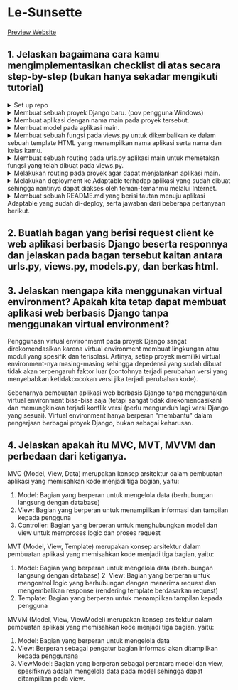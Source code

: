 # Le-Sunsette
[Preview Website]()

## 1. Jelaskan bagaimana cara kamu mengimplementasikan checklist di atas secara step-by-step (bukan hanya sekadar mengikuti tutorial) 
<details>
  <summary>Set up repo</summary>

  1) Buat repository Github bernama `le-sunsette` dengan visibilitas public dan pilih penambahan file Readme.md
  2) Buat file bernama `.gitignore` yang berisi:
     ```python
     # Django
     *.log
     *.pot
     *.pyc
     __pycache__
     db.sqlite3
     media
     
     # Backup files
     *.bak 
    
     # If you are using PyCharm
     # User-specific stuff
     .idea/**/workspace.xml
     .idea/**/tasks.xml
     .idea/**/usage.statistics.xml
     .idea/**/dictionaries
     .idea/**/shelf
     
     # AWS User-specific
     .idea/**/aws.xml
    
     # Generated files
     .idea/**/contentModel.xml
    
     # Sensitive or high-churn files
     .idea/**/dataSources/
     .idea/**/dataSources.ids
     .idea/**/dataSources.local.xml
     .idea/**/sqlDataSources.xml
     .idea/**/dynamic.xml
     .idea/**/uiDesigner.xml
     .idea/**/dbnavigator.xml
     
     # Gradle
     .idea/**/gradle.xml
     .idea/**/libraries
    
     # File-based project format
     *.iws
    
     # IntelliJ
     out/
    
     # JIRA plugin
     atlassian-ide-plugin.xml
    
     # Python
     *.py[cod] 
     *$py.class 
    
     # Distribution / packaging 
     .Python build/ 
     develop-eggs/ 
     dist/ 
     downloads/ 
     eggs/ 
     .eggs/ 
     lib/ 
     lib64/ 
     parts/ 
     sdist/ 
     var/ 
     wheels/ 
     *.egg-info/ 
     .installed.cfg 
     *.egg 
     *.manifest 
     *.spec 
    
     # Installer logs 
     pip-log.txt 
     pip-delete-this-directory.txt 
     
     # Unit test / coverage reports 
     htmlcov/ 
     .tox/ 
     .coverage 
     .coverage.* 
     .cache 
     .pytest_cache/ 
     nosetests.xml 
     coverage.xml 
     *.cover 
     .hypothesis/ 
     
     # Jupyter Notebook 
     .ipynb_checkpoints 
    
     # pyenv 
     .python-version 
    
     # celery 
     celerybeat-schedule.* 
    
     # SageMath parsed files 
     *.sage.py 
    
     # Environments 
     .env 
     .venv 
     env/ 
     venv/ 
     ENV/ 
     env.bak/ 
     venv.bak/ 
    
     # mkdocs documentation 
     /site 
    
     # mypy 
     .mypy_cache/ 
    
     # Sublime Text
     *.tmlanguage.cache 
     *.tmPreferences.cache 
     *.stTheme.cache 
     *.sublime-workspace 
     *.sublime-project 
    
     # sftp configuration file 
     sftp-config.json 
    
     # Package control specific files Package 
     Control.last-run 
     Control.ca-list 
     Control.ca-bundle 
     Control.system-ca-bundle 
     GitHub.sublime-settings 
    
     # Visual Studio Code
     .vscode/* 
     !.vscode/settings.json 
     !.vscode/tasks.json 
     !.vscode/launch.json 
     !.vscode/extensions.json 
     .history
     ```
  3) Lakukan command `git clone` dengan url repository tersebut, pastikan sudah berada di direktori lokal yang diinginkan
  
</details>

<details>
  <summary>Membuat sebuah proyek Django baru. (pov pengguna Windows)</summary>
  1) Masuk ke dalam direktori yang sudah di-clone

  2) Di dalam direktori tersebut, buka command prompt dan buat virtual environemnt baru dengan menjalankan:
     ```
     python -m venv env
     ```
  3) Aktifkan virtual environtment
     ```
     env\Scripts\activate.bat
     ```
  4) Virtual environment berhasil diaktifkan ditandai dengan `(env)` pada bagian awal input command line. Pastikan virtual environment tetap berjalan.
  5) Di direktori yang sama, buat berkas `requirements.txt` yang berisi:
     ```
     django
     gunicorn
     whitenoise
     psycopg2-binary
     requests
     urllib3
     ```
  6) Unduh depedencies dengan menjalankan kode di command prompt
     ```
     pip install -r requirements.txt
     ```
  7) Pada direktori yang sama, buat direktori project Django bernama `le_sunsette` dengan menjalankan perintah (pastikan terdapat `.` pada akhir kode):
     ```
     django-admin startproject le_sunsette .
     ```
  8) Untuk keperluan deployment, tambahkan `"*"` untuk variabel `ALLOWED_HOSTS` pada file `settings.py`, seperti:
     ```python
     ...
     ALLOWED_HOSTS = ["*"]
     ...
     ```
  9) Jalankan server Django dengan perintah:
     ```
     python manage.py runserver
     ```
</details>

<details>
  <summary>Membuat aplikasi dengan nama main pada proyek tersebut.</summary>
  
  1) Buat direktori `main` untuk membuat aplikasi baru dengan menjalankan:
     ```
     python manage.py startapp main
     ```
  2) Tambahkan `'main'` untuk variabel `INSTALLED_APPS` pada file `settings.py`, seperti:
     ```python
     INSTALLED_APPS = [
       ...,
       'main',
       ...
     ]
     ```
  3) Buat direktori `templates` di dalam direktor `main`
  4) Buat berkas `main.html` di dalam direktor `templates` yang isinya disesuaikan dengan tampilan yang ingin dilihat client (bagian ini nantinya akan diubah pada tahap selanjutnya)
</details>

<details>
  <summary>Membuat model pada aplikasi main.</summary>
  
  1) Buka berkas `models.py` pada direktori `main` dan isi dengan kode:
     ```python
     from django.db import models

     class Item(models.Model):
       name = models.CharField(max_length=255)
       amount = models.IntegerField()
       description = models.TextField()
       price = models.IntegerField()
       type = models.CharField(max_length=255)
     ```

  3) Buat dan terapkan migrasi model dengan menjalankan kode:
     ```
     python manage.py makemigrations
     python manage.py migrate
     ```
</details>

<details>
  <summary>Membuat sebuah fungsi pada views.py untuk dikembalikan ke dalam sebuah template HTML yang menampilkan nama aplikasi serta nama dan kelas kamu.</summary>

  1) Tambahkan baris impor berikut pada berkas `views.py` di direktori aplikasi `main`:
     ```python
     from django.shortcuts import render
     ```
 
  2) Tambahkan fungsi `show-main` yang menampilkan nama aplikasi, serta nama dan kelas mahasiswa
     ```python
     def show_main(request):
       context = {
          'nama_mahasiswa': 'William',
          'kelas_mahasiswa': 'PBP D',
          'nama_aplikasi': 'le-sunsette',
          'name': 'Plain croissant',
          'amount': 6,
          'description': 'Classic type croissant with layers of buttery dough, each bite reveals a harmony of flaky and melted buttery. Savor the simplicity of pure delight – the perfect companion to your morning coffee or a snack',
          'price': 35000
       }

       return render(request, "main.html", context)
     ```

3) Buka berkas `main.html` yang dibuat sebelumnya, ubah tampilannya dengan penambahan context (kreasikan bentuk layouting yang diinginkan)
</details>

<details>
  <summary>Membuat sebuah routing pada urls.py aplikasi main untuk memetakan fungsi yang telah dibuat pada views.py.</summary>

  1) Buat berkas `urls.py` di dalam direktori `main` dan isi dengan kode berikut:
     ```python
     from django.urls import path
     from main.views import show_main

     app_name = 'main'
     urlpatterns = [
       path('', show_main, name='show_main'),
     ]
     ```
</details>

<details>
  <summary>Melakukan routing pada proyek agar dapat menjalankan aplikasi main.</summary>
  
  1) Buka berkas `urls.py` di dalam direktori `le_sunsette` dan impor fungsi `include`:
     ```python
     ...
     from django.urls import path, include
     ...
     ```
  2) Tambahkan rute URL untuk ke `main` dengan menambahkan `from django.urls import path, include` untuk variabel `urlpatterns`, seperti:
     ```python
     urlpatterns = [
       ...
       path('main/', include('main.urls')),
       ...
     ]
     ```
  3) Buka [http://localhost:8000/main/](http://localhost:8000/main/) untuk mengakses hasil pekerjaan (pastikan project sudah di-run)
</details>

<details>
  <summary>Melakukan deployment ke Adaptable terhadap aplikasi yang sudah dibuat sehingga nantinya dapat diakses oleh teman-temanmu melalui Internet.</summary>

  1) Buat akun Adaptable.io menggunakan akun Github yang membuat repository pada tahap awal
  2) Setelah login, klik `New App` dan pilih `Connect an Existing Repository`
  3) Pilih repository `le-sunsette` dan klik pilihan branch `main`
  4) Kemudian, pilih template template deployment `Python App Template`
  5) Pilih database type `PostgreSQL`
  6) Pilih versi python sesuai dengan spesifikasi aplikasi, jalankan `python --version` untuk mengecek versi python. (Saya menggunakan versi `3.11`)
  7) Pada bagian start command, masukkan `python manage.py migrate && gunicorn le_sunsette.wsgi`
  8) Masukkan nama aplikasi (nama aplikasi juga sekaligus menjadi nama domain website proyek ini)
  9) Centang bagian `HTTP Listener on PORT`, lalu klik `DEPLOY APP`
</details>

<details>
  <summary>Membuat sebuah README.md yang berisi tautan menuju aplikasi Adaptable yang sudah di-deploy, serta jawaban dari beberapa pertanyaan berikut.</summary>

  1) Update `README.md` dengan tautan hasil deploy dan jawab pertanyaan yang diberikan
</details>



## 2. Buatlah bagan yang berisi request client ke web aplikasi berbasis Django beserta responnya dan jelaskan pada bagan tersebut kaitan antara urls.py, views.py, models.py, dan berkas html.



## 3. Jelaskan mengapa kita menggunakan virtual environment? Apakah kita tetap dapat membuat aplikasi web berbasis Django tanpa menggunakan virtual environment?
Penggunaan virtual environmemt pada proyek Django sangat direkomendasikan karena virtual environment membuat lingkungan atau modul yang spesifik dan terisolasi. Artinya, setiap proyek memiliki virtual environment-nya masing-masing sehingga depedensi yang sudah dibuat tidak akan terpengaruh faktor luar (contohnya terjadi perubahan versi yang menyebabkan ketidakcocokan versi jika terjadi perubahan kode). 

Sebenarnya pembuatan aplikasi web berbasis Django tanpa menggunakan virtual environment bisa-bisa saja (tetapi sangat tidak direkomendasikan) dan memungkinkan terjadi konflik versi (perlu mengunduh lagi versi Django yang sesuai). Virtual environment hanya berperan "membantu" dalam pengerjaan berbagai proyek Django, bukan sebagai keharusan.



## 4. Jelaskan apakah itu MVC, MVT, MVVM dan perbedaan dari ketiganya.
MVC (Model, View, Data) merupakan konsep arsitektur dalam pembuatan aplikasi yang memisahkan kode menjadi tiga bagian, yaitu:
1. Model: Bagian yang berperan untuk mengelola data (berhubungan langsung dengan database)
2. View: Bagian yang berperan untuk menampilkan informasi dan tampilan kepada pengguna
3. Controller: Bagian yang berperan untuk menghubungkan model dan view untuk memproses logic dan proses request 

MVT (Model, View, Template) merupakan konsep arsitektur dalam pembuatan aplikasi yang memisahkan kode menjadi tiga bagian, yaitu:
1. Model: Bagian yang berperan untuk mengelola data (berhubungan langsung dengan database)
2  View: Bagian yang berperan untuk mengontrol logic yang berhubungan dengan menerima request dan mengembalikan response (rendering template berdasarkan request)
3. Template: Bagian yang berperan untuk menampilkan tampilan kepada pengguna 

MVVM (Model, View, ViewModel) merupakan konsep arsitektur dalam pembuatan aplikasi yang memisahkan kode menjadi tiga bagian, yaitu:
1. Model: Bagian yang berperan untuk mengelola data
2. View: Berperan sebagai pengatur bagian informasi akan ditampilkan kepada penggunana
3. ViewModel: Bagian yang berperan sebagai perantara model dan view, spesifiknya adalah mengelola data pada model sehingga dapat ditampilkan pada view.

